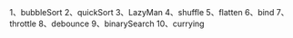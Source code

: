 1、bubbleSort
2、quickSort
3、LazyMan
4、shuffle
5、flatten
6、bind
7、throttle
8、debounce
9、binarySearch
10、currying